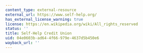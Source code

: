 ```yaml
---
content_type: external-resource
external_url: https://www.self-help.org/
has_external_license_warning: true
license: https://en.wikipedia.org/wiki/All_rights_reserved
status: ''
title: Self-Help Credit Union
uid: 04e0603b-ad64-4f66-979e-4637d5b450e6
wayback_url: ''
---
```

